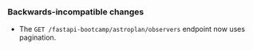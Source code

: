 ### Backwards-incompatible changes

- The `GET /fastapi-bootcamp/astroplan/observers` endpoint now uses pagination.
